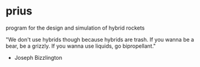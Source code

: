 # prius
program for the design and simulation of hybrid rockets

"We don't use hybrids though because hybrids are trash. If you wanna be a bear, be a grizzly. If you wanna use liquids, go bipropellant."
- Joseph Bizzlington
